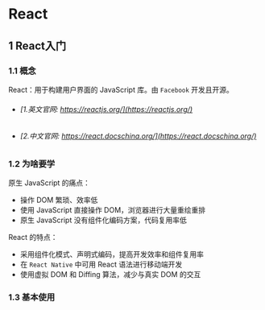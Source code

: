 # React

## 1 React入门

### 1.1 概念

React：用于构建用户界面的 JavaScript 库。由 `Facebook` 开发且开源。

- ###### [1.英文官网: https://reactjs.org/](https://reactjs.org/)

- ###### [2.中文官网: https://react.docschina.org/](https://react.docschina.org/)

### 1.2 为啥要学

原生 JavaScript 的痛点：

- 操作 DOM 繁琐、效率低
- 使用 JavaScript 直接操作 DOM，浏览器进行大量重绘重排
- 原生 JavaScript 没有组件化编码方案，代码复用率低

React 的特点：

- 采用组件化模式、声明式编码，提高开发效率和组件复用率
- 在 `React Native` 中可用 React 语法进行移动端开发
- 使用虚拟 DOM 和 Diffing 算法，减少与真实 DOM 的交互

### 1.3 基本使用













